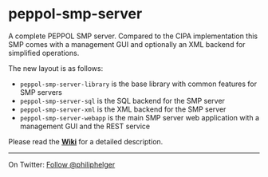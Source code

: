 # peppol-smp-server
A complete PEPPOL SMP server. Compared to the CIPA implementation this SMP comes with a management GUI and optionally an XML backend for simplified operations.

The new layout is as follows:
  * `peppol-smp-server-library` is the base library with common features for SMP servers
  * `peppol-smp-server-sql` is the SQL backend for the SMP server
  * `peppol-smp-server-xml` is the XML backend for the SMP server
  * `peppol-smp-server-webapp` is the main SMP server web application with a management GUI and the REST service

Please read the **[Wiki](https://github.com/phax/peppol-smp-server/wiki)** for a detailed description.

---

On Twitter: <a href="https://twitter.com/philiphelger">Follow @philiphelger</a>
